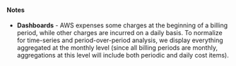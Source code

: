 

#### Notes
* **Dashboards** - AWS expenses some charges at the beginning of a billing period, while other charges are incurred on a daily basis. To normalize for time-series and period-over-period analysis, we display everything aggregated at the monthly level (since all billing periods are monthly, aggregations at this level will include both periodic and daily cost items).
